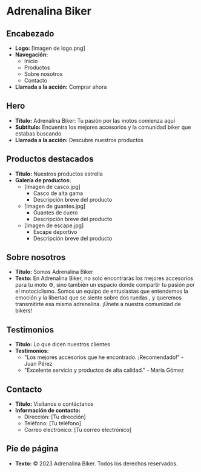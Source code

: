 # Adrenalina Biker

## Encabezado

*   **Logo:** [Imagen de logo.png]
*   **Navegación:**
    *   Inicio
    *   Productos
    *   Sobre nosotros
    *   Contacto
*   **Llamada a la acción:** Comprar ahora

## Hero

*   **Título:** Adrenalina Biker: Tu pasión por las motos comienza aquí
*   **Subtítulo:** Encuentra los mejores accesorios y la comunidad biker que estabas buscando
*   **Llamada a la acción:** Descubre nuestros productos

## Productos destacados

*   **Título:** Nuestros productos estrella
*   **Galería de productos:**
    *   [Imagen de casco.jpg]
        *   Casco de alta gama
        *   Descripción breve del producto
    *   [Imagen de guantes.jpg]
        *   Guantes de cuero
        *   Descripción breve del producto
    *   [Imagen de escape.jpg]
        *   Escape deportivo
        *   Descripción breve del producto

## Sobre nosotros

*   **Título:** Somos Adrenalina Biker
*   **Texto:** En Adrenalina Biker, no solo encontrarás los mejores accesorios para tu moto ⚙️, sino también un espacio donde compartir tu pasión por el motociclismo. Somos un equipo de entusiastas que entendemos la emoción y la libertad que se siente sobre dos ruedas , y queremos transmitirte esa misma adrenalina. ¡Únete a nuestra comunidad de bikers! ️

## Testimonios

*   **Título:** Lo que dicen nuestros clientes
*   **Testimonios:**
    *   "Los mejores accesorios que he encontrado. ¡Recomendado!" - Juan Pérez
    *   "Excelente servicio y productos de alta calidad." - María Gómez

## Contacto

*   **Título:** Visítanos o contáctanos
*   **Información de contacto:**
    *   Dirección: [Tu dirección]
    *   Teléfono: [Tu teléfono]
    *   Correo electrónico: [Tu correo electrónico]

## Pie de página

*   **Texto:** © 2023 Adrenalina Biker. Todos los derechos reservados.
